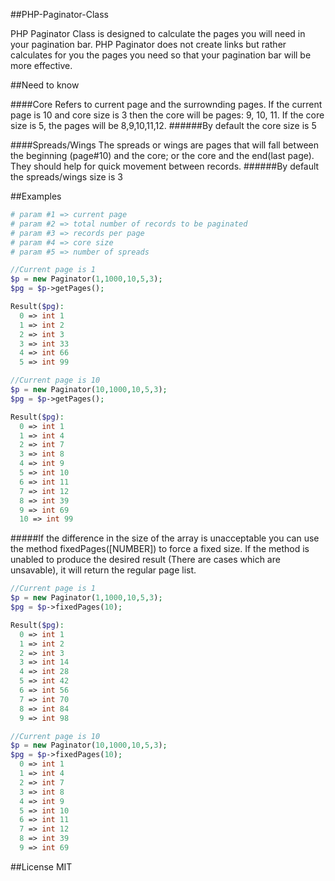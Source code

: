 ##PHP-Paginator-Class

PHP Paginator Class is designed to calculate the pages you will need in your pagination bar.
PHP Paginator does not create links but rather calculates for you the pages you need so that your pagination bar will be more effective.

##Need to know

####Core
Refers to current page and the surrownding pages. If the current page is 10 and core size is 3 then the core will be pages: 9, 10, 11. If the core size is 5, the pages will be 8,9,10,11,12.
######By default the core size is 5

####Spreads/Wings
The spreads or wings are pages that will fall between the beginning (page#10) and the core; or the core and the end(last page). They should help for quick movement between records.
######By default the spreads/wings size is 3


##Examples

```php
# param #1 => current page
# param #2 => total number of records to be paginated
# param #3 => records per page
# param #4 => core size
# param #5 => number of spreads

//Current page is 1
$p = new Paginator(1,1000,10,5,3);
$pg = $p->getPages();

Result($pg):
  0 => int 1
  1 => int 2
  2 => int 3
  3 => int 33
  4 => int 66
  5 => int 99

//Current page is 10
$p = new Paginator(10,1000,10,5,3);
$pg = $p->getPages();

Result($pg):
  0 => int 1
  1 => int 4
  2 => int 7
  3 => int 8
  4 => int 9
  5 => int 10
  6 => int 11
  7 => int 12
  8 => int 39
  9 => int 69
  10 => int 99
```
#####If the difference in the size of the array is unacceptable you can use the method fixedPages([NUMBER]) to force a fixed size. If the method is unabled to produce the desired result (There are cases which are unsavable), it will return the regular page list.

```php
//Current page is 1
$p = new Paginator(1,1000,10,5,3);
$pg = $p->fixedPages(10);

Result($pg):
  0 => int 1
  1 => int 2
  2 => int 3
  3 => int 14
  4 => int 28
  5 => int 42
  6 => int 56
  7 => int 70
  8 => int 84
  9 => int 98

//Current page is 10
$p = new Paginator(10,1000,10,5,3);
$pg = $p->fixedPages(10);
  0 => int 1
  1 => int 4
  2 => int 7
  3 => int 8
  4 => int 9
  5 => int 10
  6 => int 11
  7 => int 12
  8 => int 39
  9 => int 69
```





##License
MIT